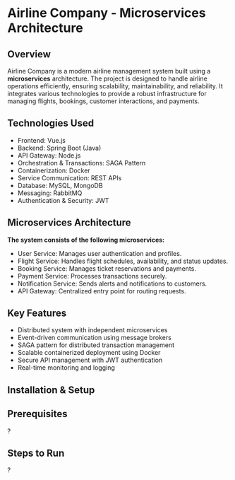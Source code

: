# Airline Company - Microservices Architecture

## Overview

Airline Company is a modern airline management system built using a **microservices** architecture. The project is designed to handle airline operations efficiently, ensuring scalability, maintainability, and reliability. It integrates various technologies to provide a robust infrastructure for managing flights, bookings, customer interactions, and payments.

## Technologies Used

- Frontend: Vue.js
- Backend: Spring Boot (Java)
- API Gateway: Node.js
- Orchestration & Transactions: SAGA Pattern
- Containerization: Docker
- Service Communication: REST APIs
- Database: MySQL, MongoDB
- Messaging: RabbitMQ
- Authentication & Security: JWT

## Microservices Architecture

  **The system consists of the following microservices:**

- User Service: Manages user authentication and profiles.
- Flight Service: Handles flight schedules, availability, and status updates.
- Booking Service: Manages ticket reservations and payments.
- Payment Service: Processes transactions securely.
- Notification Service: Sends alerts and notifications to customers.
- API Gateway: Centralized entry point for routing requests.

## Key Features

- Distributed system with independent microservices
- Event-driven communication using message brokers
- SAGA pattern for distributed transaction management
- Scalable containerized deployment using Docker
- Secure API management with JWT authentication
- Real-time monitoring and logging

## Installation & Setup

## Prerequisites
?

## Steps to Run
?
